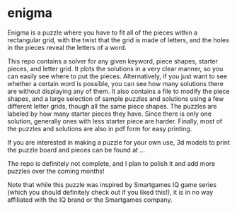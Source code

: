 # enigma
Enigma is a puzzle where you have to fit all of the pieces within a rectangular grid, with the twist that the grid is made of letters, and the holes in the pieces reveal the letters of a word. 

This repo contains a solver for any given keyword, piece shapes, starter pieces, and letter grid. It plots the solutions in a very clear manner, so you can easily see where to put the pieces. Alternatively, if you just want to see whether a certain word is possible, you can see how many solutions there are without displaying any of them. It also contains a file to modify the piece shapes, and a large selection of sample puzzles and solutions using a few different letter grids, though all the same piece shapes. The puzzles are labeled by how many starter pieces they have. Since there is only one solution, generally ones with less starter piece are harder. Finally, most of the puzzles and solutions are also in pdf form for easy printing.

If you are interested in making a puzzle for your own use, 3d models to print the puzzle board and pieces can be found at ...

The repo is definitely not complete, and I plan to polish it and add more puzzles over the coming months!

Note that while this puzzle was inspired by Smartgames IQ game series (which you should definitely check out if you liked this!), it is in no way affiliated with the IQ brand or the Smartgames company.
